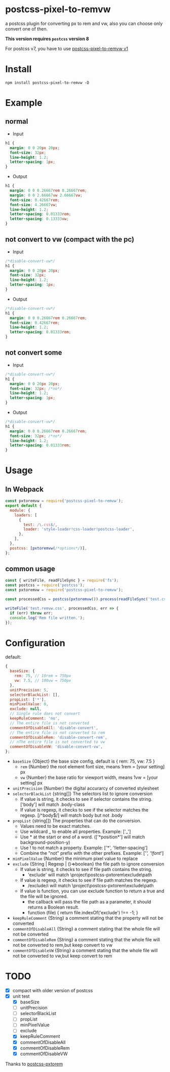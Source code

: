 # postcss-pixel-to-remvw

a postcss plugin for converting px to rem and vw, also you can choose only convert one of then.

**This version requires `postcss` version 8**

For postcss v7, you have to use [postcss-pixel-to-remvw v1](https://github.com/ben-lau/postcss-pixel-to-remvw/tree/older-postcss)

# Install

```
npm install postcss-pixel-to-remvw -D
```

# Example

## normal

- Input

```css
h1 {
  margin: 0 0 20px 20px;
  font-size: 32px;
  line-height: 1.2;
  letter-spacing: 1px;
}
```

- Output

```css
h1 {
  margin: 0 0 0.26667rem 0.26667rem;
  margin: 0 0 2.66667vw 2.66667vw;
  font-size: 0.42667rem;
  font-size: 4.26667vw;
  line-height: 1.2;
  letter-spacing: 0.01333rem;
  letter-spacing: 0.13333vw;
}
```

## not convert to vw (compact with the pc)

- Input

```css
/*disable-convert-vw*/
h1 {
  margin: 0 0 20px 20px;
  font-size: 32px;
  line-height: 1.2;
  letter-spacing: 1px;
}
```

- Output

```css
/*disable-convert-vw*/
h1 {
  margin: 0 0 0.26667rem 0.26667rem;
  font-size: 0.42667rem;
  line-height: 1.2;
  letter-spacing: 0.01333rem;
}
```

## not convert some

- Input

```css
/*disable-convert-vw*/
h1 {
  margin: 0 0 20px 20px;
  font-size: 32px; /*no*/
  line-height: 1.2;
  letter-spacing: 1px;
}
```

- Output

```css
/*disable-convert-vw*/
h1 {
  margin: 0 0 0.26667rem 0.26667rem;
  font-size: 32px; /*no*/
  line-height: 1.2;
  letter-spacing: 0.01333rem;
}
```

# Usage

## In Webpack

```javascript
const pxtoremvw = require('postcss-pixel-to-remvw');
export default {
  module: {
    loaders: [
      {
        test: /\.css$/,
        loader: 'style-loader!css-loader!postcss-loader',
      },
    ],
  },
  postcss: [pxtoremvw(/*options*/)],
};
```

## common usage

```javascript
const { writeFile, readFileSync } = require('fs');
const postcss = require('postcss');
const pxtoremvw = require('postcss-pixel-to-remvw');

const processedCss = postcss(pxtoremvw()).process(readFileSync('test.css')).css;

writeFile('test.remvw.css', processedCss, err => {
  if (err) throw err;
  console.log('Rem file written.');
});
```

# Configuration

default:

```javascript
{
  baseSize: {
    rem: 75, // 10rem = 750px
    vw: 7.5, // 100vw = 750px
  },
  unitPrecision: 5,
  selectorBlackList: [],
  propList: ['*'],
  minPixelValue: 0,
  exclude: null,
  // Single rule does not convert
  keepRuleComment: 'no',
  // The entire file is not converted
  commentOfDisableAll: 'disable-convert',
  // The entire file is not converted to rem
  commentOfDisableRem: 'disable-convert-rem',
  // nThe entire file is not converted to vw
  commentOfDisableVW: 'disable-convert-vw',
};
```

- `baseSize` {Object} the base size config, default is { rem: 75, vw: 7.5 }
  - `rem` {Number} the root element font size, means 1rem = [your setting] px
  - `vw` {Number} the base ratio for viewport width, means 1vw = [your setting] px
- `unitPrecision` {Number} the digital accurarcy of converted stylesheet
- `selectorBlackList` {string[]} The selectors list to ignore conversion
  - If value is string, it checks to see if selector contains the string.['body'] will match .body-class
  - If value is regexp, it checks to see if the selector matches the regexp. [/^body$/] will match body but not .body
- `propList` {string[]} The properties that can do the conversion.
  - Values need to be exact matches.
  - Use wildcard _ to enable all properties. Example: ['_']
  - Use * at the start or end of a word. (['*position\*'] will match background-position-y)
  - Use ! to not match a property. Example: ['*', '!letter-spacing']
  - Combine the "not" prefix with the other prefixes. Example: ['*', '!font*']
- `minPixelValue` {Number} the minimum pixel value to replace
- `exclude` {String | Regexp | ()=>boolean} the file path to ignore conversion
  - If value is string, it checks to see if file path contains the string.
    - 'exclude' will match \project\postcss-pxtorem\exclude\path
  - If value is regexp, it checks to see if file path matches the regexp.
    - /exclude/i will match \project\postcss-pxtorem\exclude\path
  - If value is function, you can use exclude function to return a true and the file will be ignored.
    - the callback will pass the file path as a parameter, it should returns a Boolean result.
    - function (file) { return file.indexOf('exclude') !== -1; }
- `keepRuleComment` {String} a comment stating that the property will not be converted
- `commentOfDisableAll` {String} a comment stating that the whole file will not be converted
- `commentOfDisableRem` {String} a comment stating that the whole file will not be converted to rem,but keep convert to vw
- `commentOfDisableVW` {String} a comment stating that the whole file will not be converted to vw,but keep convert to rem

# TODO

- [x] compact with older version of postcss
- [x] unit test
  - [x] baseSize
  - [ ] unitPrecision
  - [ ] selectorBlackList
  - [ ] propList
  - [ ] minPixelValue
  - [ ] exclude
  - [x] keepRuleComment
  - [x] commentOfDisableAll
  - [x] commentOfDisableRem
  - [x] commentOfDisableVW

Thanks to [postcss-pxtorem](https://github.com/cuth/postcss-pxtorem)

